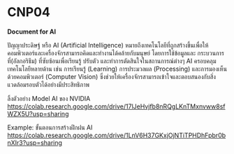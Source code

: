 # CNP04

**Document for AI**

ปัญญาประดิษฐ์ หรือ AI (Artificial Intelligence) หมายถึงเทคโนโลยีที่ถูกสร้างขึ้นเพื่อให้คอมพิวเตอร์และเครื่องจักรสามารถคิดและทำงานได้คล้ายกับมนุษย์ โดยการใช้ข้อมูลและ กระบวนการที่(อัลกอริธึม) ที่ซับซ้อนเพื่อเรียนรู้ ปรับตัว และทำการตัดสินใจในสถานการณ์ต่างๆ AI ครอบคลุมเทคโนโลยีหลายด้าน เช่น การเรียนรู้ (Learning) การประมวลผล (Processing) และการมองเห็นด้วยคอมพิวเตอร์ (Computer Vision) ซึ่งช่วยให้เครื่องจักรสามารถเข้าใจและตอบสนองกับสิ่งแวดล้อมรอบตัวได้อย่างมีประสิทธิภาพ 

ลิ้งตัวอย่าง Model AI ของ NVIDIA https://colab.research.google.com/drive/17lJeHvjfb8nRQgLKnTMxnvww8sfWZX5U?usp=sharing

Example: ขั้นตอนการสร้างฝึกฝน AI https://colab.research.google.com/drive/1LnV6H37GKxjOjNTiTPHDhFpbr0bnXIr3?usp=sharing
